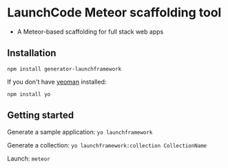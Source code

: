 # LaunchCode Meteor scaffolding tool
- A Meteor-based scaffolding for full stack web apps

## Installation

`npm install generator-launchframework`

If you don't have [yeoman](http://yeoman.io/) installed:

`npm install yo`

## Getting started

Generate a sample application:
`yo launchframework`

Generate a collection:
`yo launchframework:collection CollectionName`

Launch:
`meteor`
